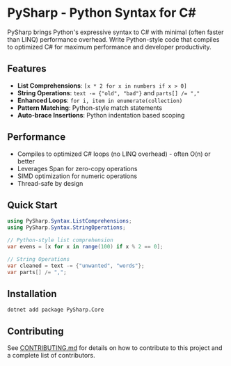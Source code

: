 # PySharp - Python Syntax for C#

 PySharp brings Python's expressive syntax to C# with minimal (often faster than LINQ) performance overhead.
 Write Python-style code that compiles to optimized C# for maximum performance and developer productivity.

 ## Features

 - **List Comprehensions**: `[x * 2 for x in numbers if x > 0]`
 - **String Operations**: `text -= {"old", "bad"}` and `parts[] /= ","`
 - **Enhanced Loops**: `for i, item in enumerate(collection)`
 - **Pattern Matching**: Python-style match statements
 - **Auto-brace Insertions**: Python indentation based scoping

## Performance

- Compiles to optimized C# loops (no LINQ overhead) - often O(n) or better
- Leverages Span<T> for zero-copy operations
- SIMD optimization for numeric operations
- Thread-safe by design

## Quick Start

```csharp
using PySharp.Syntax.ListComprehensions;
using PySharp.Syntax.StringOperations;

// Python-style list comprehension
var evens = [x for x in range(100) if x % 2 == 0];

// String Operations
var cleaned = text -= {"unwanted", "words"};
var parts[] /= ",";
```


## Installation

```
dotnet add package PySharp.Core
```

## Contributing

See [CONTRIBUTING.md](CONTRIBUTING.md) for details on how to contribute to this project and a complete list of contributors.

